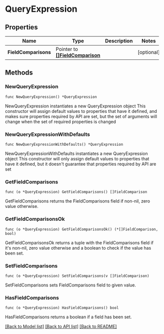 # QueryExpression

## Properties

Name | Type | Description | Notes
------------ | ------------- | ------------- | -------------
**FieldComparisons** | Pointer to [**[]FieldComparison**](FieldComparison.md) |  | [optional] 

## Methods

### NewQueryExpression

`func NewQueryExpression() *QueryExpression`

NewQueryExpression instantiates a new QueryExpression object
This constructor will assign default values to properties that have it defined,
and makes sure properties required by API are set, but the set of arguments
will change when the set of required properties is changed

### NewQueryExpressionWithDefaults

`func NewQueryExpressionWithDefaults() *QueryExpression`

NewQueryExpressionWithDefaults instantiates a new QueryExpression object
This constructor will only assign default values to properties that have it defined,
but it doesn't guarantee that properties required by API are set

### GetFieldComparisons

`func (o *QueryExpression) GetFieldComparisons() []FieldComparison`

GetFieldComparisons returns the FieldComparisons field if non-nil, zero value otherwise.

### GetFieldComparisonsOk

`func (o *QueryExpression) GetFieldComparisonsOk() (*[]FieldComparison, bool)`

GetFieldComparisonsOk returns a tuple with the FieldComparisons field if it's non-nil, zero value otherwise
and a boolean to check if the value has been set.

### SetFieldComparisons

`func (o *QueryExpression) SetFieldComparisons(v []FieldComparison)`

SetFieldComparisons sets FieldComparisons field to given value.

### HasFieldComparisons

`func (o *QueryExpression) HasFieldComparisons() bool`

HasFieldComparisons returns a boolean if a field has been set.


[[Back to Model list]](../README.md#documentation-for-models) [[Back to API list]](../README.md#documentation-for-api-endpoints) [[Back to README]](../README.md)


